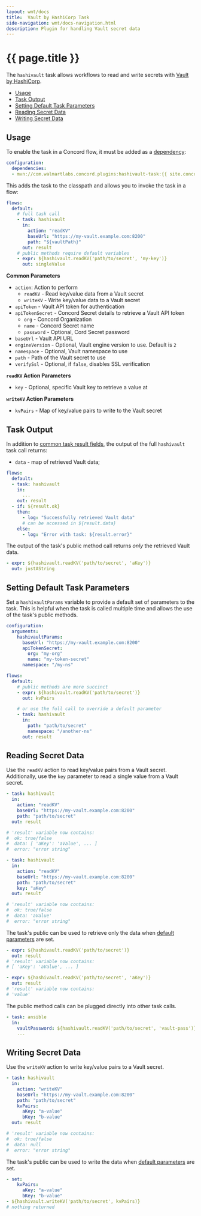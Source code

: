 ```yaml
---
layout: wmt/docs
title:  Vault by HashiCorp Task
side-navigation: wmt/docs-navigation.html
description: Plugin for handling Vault secret data
---
```


# {{ page.title }}

The `hashivault` task allows workflows to read and write secrets
with [Vault by HashiCorp](https://www.vaultproject.io/).

- [Usage](#usage)
- [Task Output](#task-output)
- [Setting Default Task Parameters](#setting-default-task-parameters)
- [Reading Secret Data](#reading-secret-data)
- [Writing Secret Data](#writing-secret-data)

## Usage

To enable the task in a Concord flow, it must be added as a
[dependency](../processes-v2/configuration.html#dependencies):

```yaml
configuration:
  dependencies:
  - mvn://com.walmartlabs.concord.plugins:hashivault-task:{{ site.concord_plugins_version }}
```

This adds the task to the classpath and allows you to invoke the task in a flow:

```yaml
flows:
  default:
    # full task call
    - task: hashivault
      in:
        action: "readKV"
        baseUrl: "https://my-vault.example.com:8200"
        path: "${vaultPath}"
      out: result
    # public methods require default variables
    - expr: ${hashivault.readKV('path/to/secret', 'my-key')}
      out: singleValue
```

__Common Parameters__
- `action`: Action to perform
  - `readKV` - Read key/value data from a Vault secret
  - `writeKV` - Write key/value data to a Vault secret
- `apiToken` - Vault API token for authentication
- `apiTokenSecret` - Concord Secret details to retrieve a Vault API token
  - `org` - Concord Organization
  - `name` - Concord Secret name
  - `password` - Optional, Cord Secret password
- `baseUrl` - Vault API URL
- `engineVersion` - Optional, Vault engine version to use. Default is `2` 
- `namespace` - Optional, Vault namespace to use
- `path` - Path of the Vault secret to use
- `verifySsl` - Optional, if `false`, disables SSL verification

__`readKV` Action Parameters__
- `key` - Optional, specific Vault key to retrieve a value at

__`writeKV` Action Parameters__
- `kvPairs` - Map of key/value pairs to write to the Vault secret

## Task Output

In addition to
[common task result fields](../processes-v2/flows.html#task-result-data-structure),
the output of the full `hashivault` task call returns:

- `data` - map of retrieved Vault data;

```yaml
flows:
  default:
  - task: hashivault
    in:
      ...
    out: result
  - if: ${result.ok}
    then:
      - log: "Successfully retrieved Vault data"
      # can be accessed in ${result.data}
    else:
      - log: "Error with task: ${result.error}"
```

The output of the task's public method call returns _only_ the retrieved Vault data.

```yaml
- expr: ${hashivault.readKV('path/to/secret', 'aKey')}
  out: justAString
```

## Setting Default Task Parameters

Set a `hashivaultParams` variable to provide a default set of parameters to the
task. This is helpful when the task is called multiple time and allows the use
of the task's public methods.

```yaml
configuration:
  arguments:
    hashivaultParams:
      baseUrl: "https://my-vault.example.com:8200"
      apiTokenSecret:
        org: "my-org"
        name: "my-token-secret"
      namespace: "/my-ns"

flows:
  default:
    # public methods are more succinct
    - expr: ${hashivault.readKV('path/to/secret')}
      out: kvPairs

    # or use the full call to override a default parameter
    - task: hashivault
      in:
        path: "path/to/secret"
        namespace: "/another-ns"
      out: result
```

## Reading Secret Data

Use the `readKV` action to read key/value pairs from a Vault secret. Additionally,
use the `key` parameter to read a single value from a Vault secret.

```yaml
- task: hashivault
  in:
    action: "readKV"
    baseUrl: "https://my-vault.example.com:8200"
    path: "path/to/secret"
  out: result

# 'result' variable now contains:
#  ok: true/false
#  data: [ 'aKey': 'aValue', ... ]
#  error: "error string"

- task: hashivault
  in:
    action: "readKV"
    baseUrl: "https://my-vault.example.com:8200"
    path: "path/to/secret"
    key: "aKey"
  out: result

# 'result' variable now contains:
#  ok: true/false
#  data: 'aValue'
#  error: "error string"
```

The task's public can be used to retrieve only the data when
[default parameters](#setting-default-task-parameters) are set.

```yaml
- expr: ${hashivault.readKV('path/to/secret')}
  out: result
# 'result' variable now contains:
# [ 'aKey': 'aValue', ... ]

- expr: ${hashivault.readKV('path/to/secret', 'aKey')}
  out: result
# 'result' variable now contains:
# 'value'
```

The public method calls can be plugged directly into other task calls.

```yaml
- task: ansible
  in:
    vaultPassword: ${hashivault.readKV('path/to/secret', 'vault-pass')}
    ...
```

## Writing Secret Data

Use the `writeKV` action to write key/value pairs to a Vault secret.

```yaml
- task: hashivault
  in:
    action: "writeKV"
    baseUrl: "https://my-vault.example.com:8200"
    path: "path/to/secret"
    kvPairs:
      aKey: "a-value"
      bKey: "b-value"
  out: result

# 'result' variable now contains:
#  ok: true/false
#  data: null
#  error: "error string"
```

The task's public can be used to write the data when
[default parameters](#setting-default-task-parameters) are set.

```yaml
- set:
    kvPairs:
      aKey: "a-value"
      bKey: "b-value"
- ${hashivault.writeKV('path/to/secret', kvPairs)}
# nothing returned
```
